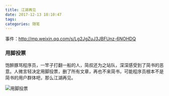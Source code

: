 ```yaml
---
title: 江湖再见
date: 2017-12-13 18:10:47
tags: 
categories: 随笔
---
```


事件：http://mp.weixin.qq.com/s/Lg2JgZuJ3JBFUnz-6NOHDQ

### 用脚投票

饱醉豚骂程序员，一竿子打翻一船的人，简叔还为之站队，深深感受到了简书的恶意。人微言轻决定用脚投票，删了所有文章，再也不来简书，可能程序员根本不是简书的用户群体吧，那么江湖再见。

![用脚投票](https://user-gold-cdn.xitu.io/2017/12/13/1604f5d85f5569a5?w=1310&h=633&f=png&s=94258)
